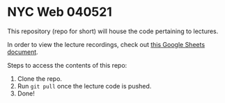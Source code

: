 # NYC Web 040521

This repository (repo for short) will house the code pertaining to lectures. 

In order to view the lecture recordings, check out [this Google Sheets document](https://docs.google.com/spreadsheets/d/1x1GJc1vC1PI_O2Ln0XFrtrXQLD0AXmEw6B_6dZ7oqvo/edit?usp=sharing).


Steps to access the contents of this repo:
1. Clone the repo.
2. Run `git pull` once the lecture code is pushed.
3. Done!

